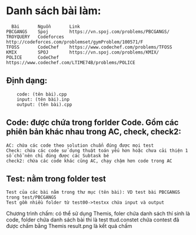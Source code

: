 # Danh sách bài làm:

      Bài		Nguồn		Link
    PBCGANGS	Spoj		https://vn.spoj.com/problems/PBCGANGS/
    TROYQUERY	Codeforces	http://codeforces.com/problemset/gymProblem/100571/F
    TFOSS		CodeChef	https://www.codechef.com/problems/TFOSS
    KMIX		SPOJ		https://vn.spoj.com/problems/KMIX/
    POLICE		CodeChef	https://www.codechef.com/LTIME74B/problems/POLICE

## Định dạng:

    	code: (tên bài).cpp
    	input: (tên bài).inp
    	output:	(tên bài).cpp


## Code: được chứa trong forlder Code. Gồm các phiên bản khác nhau trong AC, check, check2:

    AC: chứa các code theo solution chuẩn đúng được mọi test
    Check: chứa các code sử dụng thuật toán yếu hơn hoặc chưa cải thiện 1 số chỗ nên chỉ đúng được các Subtask bé
    check2: chứa các code khác cũng AC, chạy chậm hơn code trong AC

## Test: nằm trong folder test

    Test của các bài nằm trong thư mục (tên bài): VD test bài PBCGANGS trong test/PBCGANGS
    Test gồm nhiều folder từ test00->testxx chứa input và output

Chương trình chấm: có thể sử dụng Themis, foler chứa danh sách thí sinh là code, folder chứa danh sách bài thi là test
ttud.constet chứa contest đã được chấm bằng Themis
result.png là kết quả chấm
